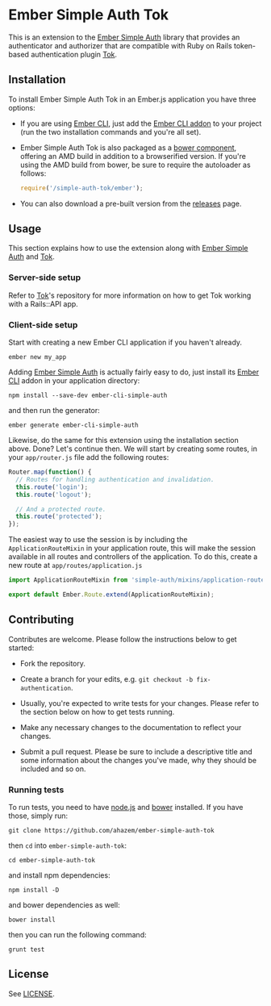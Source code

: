 # Ember Simple Auth Tok

This is an extension to the [Ember Simple Auth](https://github.com/simplabs/ember-simple-auth) library that provides an authenticator and authorizer that are compatible with Ruby on Rails token-based authentication plugin [Tok](https://github.com/ahazem/tok).

## Installation

To install Ember Simple Auth Tok in an Ember.js application you have three options:

* If you are using [Ember CLI](https://github.com/stefanpenner/ember-cli), just add the [Ember CLI addon](https://github.com/ahazem/ember-cli-simple-auth-tok) to your project (run the two installation commands and you're all set).

* Ember Simple Auth Tok is also packaged as a [bower component](https://github.com/ahazem/ember-simple-auth-tok-component), offering an AMD build in addition to a browserified version. If you're using the AMD build from bower, be sure to require the autoloader as follows:

  ```js
  require('/simple-auth-tok/ember');
  ```

* You can also download a pre-built version from the [releases](https://github.com/ahazem/ember-simple-auth-tok/releases) page.

## Usage

This section explains how to use the extension along with [Ember Simple Auth](https://github.com/simplabs/ember-simple-auth) and [Tok](https://github.com/ahazem/tok).

### Server-side setup

Refer to [Tok](https://github.com/ahazem/tok)'s repository for more information on how to get Tok working with a Rails::API app.

### Client-side setup

Start with creating a new Ember CLI application if you haven't already.

```
ember new my_app
```

Adding [Ember Simple Auth](https://github.com/simplabs/ember-simple-auth) is actually fairly easy to do, just install its [Ember CLI](https://github.com/simplabs/ember-cli-simple-auth-tok) addon in your application directory:

```
npm install --save-dev ember-cli-simple-auth
```

and then run the generator:

```
ember generate ember-cli-simple-auth
```

Likewise, do the same for this extension using the installation section above. Done? Let's continue then. We will start by creating some routes, in your `app/router.js` file add the following routes:

```js
Router.map(function() {
  // Routes for handling authentication and invalidation.
  this.route('login');
  this.route('logout');

  // And a protected route.
  this.route('protected');
});
```

The easiest way to use the session is by including the `ApplicationRouteMixin` in your application route, this will make the session available in all routes and controllers of the application. To do this, create a new route at `app/routes/application.js`

```js
import ApplicationRouteMixin from 'simple-auth/mixins/application-route-mixin';

export default Ember.Route.extend(ApplicationRouteMixin);
```

## Contributing

Contributes are welcome. Please follow the instructions below to get started:

* Fork the repository.

* Create a branch for your edits, e.g. `git checkout -b fix-authentication`.

* Usually, you're expected to write tests for your changes. Please refer to the section below on how to get tests running. 

* Make any necessary changes to the documentation to reflect your changes.

* Submit a pull request. Please be sure to include a descriptive title and some information about the changes you've made, why they should be included and so on.

### Running tests

To run tests, you need to have [node.js](http://nodejs.org) and [bower](http://bower.io) installed. If you have those, simply run:

```
git clone https://github.com/ahazem/ember-simple-auth-tok
```

then `cd` into `ember-simple-auth-tok`:

```
cd ember-simple-auth-tok
```

and install npm dependencies:

```
npm install -D
```

and bower dependencies as well:

```
bower install
```

then you can run the following command:

```
grunt test
```

## License

See [LICENSE](https://github.com/ahazem/ember-simple-auth-tok/blob/master/LICENSE).
